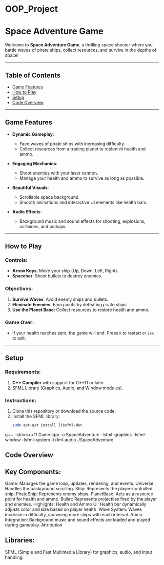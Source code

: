 # OOP_Project

# Space Adventure Game

Welcome to **Space Adventure Game**, a thrilling space shooter where you battle waves of pirate ships, collect resources, and survive in the depths of space!

---

## Table of Contents
- [Game Features](#game-features)
- [How to Play](#how-to-play)
- [Setup](#setup)
- [Code Overview](#code-overview)

---

## Game Features

- **Dynamic Gameplay**:
  - Face waves of pirate ships with increasing difficulty.
  - Collect resources from a trading planet to replenish health and ammo.

- **Engaging Mechanics**:
  - Shoot enemies with your laser cannon.
  - Manage your health and ammo to survive as long as possible.

- **Beautiful Visuals**:
  - Scrollable space background.
  - Smooth animations and interactive UI elements like health bars.

- **Audio Effects**:
  - Background music and sound effects for shooting, explosions, collisions, and pickups.

---

## How to Play

### Controls:
- **Arrow Keys**: Move your ship (Up, Down, Left, Right).
- **Spacebar**: Shoot bullets to destroy enemies.

### Objectives:
1. **Survive Waves**: Avoid enemy ships and bullets.
2. **Eliminate Enemies**: Earn points by defeating pirate ships.
3. **Use the Planet Base**: Collect resources to restore health and ammo.

### Game Over:
- If your health reaches zero, the game will end. Press `R` to restart or `Esc` to exit.

---

## Setup

### Requirements:
1. **C++ Compiler** with support for C++11 or later.
2. [SFML Library](https://www.sfml-dev.org/) (Graphics, Audio, and Window modules).

### Instructions:
1. Clone this repository or download the source code.
2. Install the SFML library:
   ```bash
   sudo apt-get install libsfml-dev
g++ -std=c++11 Game.cpp -o SpaceAdventure -lsfml-graphics -lsfml-window -lsfml-system -lsfml-audio
./SpaceAdventure

## Code Overview

## Key Components:
Game: Manages the game loop, updates, rendering, and events.
Universe: Handles the background scrolling.
Ship: Represents the player-controlled ship.
PirateShip: Represents enemy ships.
PlanetBase: Acts as a resource point for health and ammo.
Bullet: Represents projectiles fired by the player and enemies.
Highlights:
Health and Ammo UI:
Health bar dynamically adjusts color and size based on player health.
Wave System:
Waves increase in difficulty, spawning more ships with each interval.
Audio Integration:
Background music and sound effects are loaded and played during gameplay.
Attribution

## Libraries:
SFML (Simple and Fast Multimedia Library) for graphics, audio, and input handling.
